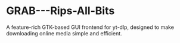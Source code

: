 # GRAB---Rips-All-Bits
A feature-rich GTK-based GUI frontend for yt-dlp, designed to make downloading online media simple and efficient.

